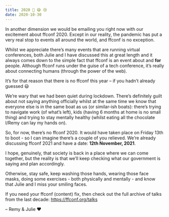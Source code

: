 ```yaml
---
title: 2020 🤔 😷 😢
date: 2020-10-30
---
```


In another dimension we would be emailing you right now with our excitement about ffconf 2020. Except in our reality, the pandemic has put a very real stop to events all around the world, and ffconf is no exception.

Whilst we appreciate there’s many events that are running virtual conferences, both Julie and I have discussed this at great length and it always comes down to the simple fact that ffconf is an event about and **for** people. Although ffconf runs under the guise of a tech conference, it’s really about connecting humans (through the power of the web).

It’s for that reason that there is no ffconf this year – if you hadn’t already guessed 😃

We’re wary that we had been quiet during lockdown. There’s definitely guilt about not saying anything officially whilst at the same time we know that everyone else is in the same boat as us (or similar-ish boats): there’s trying to navigate work (of what’s left), kids (having 6 months at home is no small thing) and trying to stay mentally healthy (whilst eating all the chocolate I/Remy can lay my hands on).

So, for now, there’s no ffconf 2020. It would have taken place on Friday 13th to boot - so I can imagine there’s a couple of you relieved. We’re already discussing ffconf 2021 and have a date: **12th November, 2021**.

I hope, genuinely, that society is back in a place where we can come together, but the reality is that we’ll keep checking what our government is saying and plan accordingly.

Otherwise, stay safe, keep washing those hands, wearing those face masks, doing some exercises - both physically and mentally - and know that Julie and I miss your smiling faces.

If you need your ffconf (content) fix, then check out the full archive of talks from the last decade: https://ffconf.org/talks

– Remy &amp; Julie ❤️
